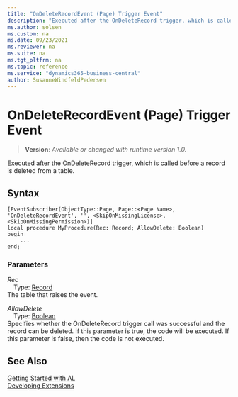 ```yaml
---
title: "OnDeleteRecordEvent (Page) Trigger Event"
description: "Executed after the OnDeleteRecord trigger, which is called before a record is deleted from a table."
ms.author: solsen
ms.custom: na
ms.date: 09/23/2021
ms.reviewer: na
ms.suite: na
ms.tgt_pltfrm: na
ms.topic: reference
ms.service: "dynamics365-business-central"
author: SusanneWindfeldPedersen
---
```

[//]: # (START>DO_NOT_EDIT)
[//]: # (IMPORTANT:Do not edit any of the content between here and the END>DO_NOT_EDIT.)
[//]: # (Any modifications should be made in the .xml files in the ModernDev repo.)

# OnDeleteRecordEvent (Page) Trigger Event
> **Version**: _Available or changed with runtime version 1.0._

Executed after the OnDeleteRecord trigger, which is called before a record is deleted from a table.


## Syntax
```AL
[EventSubscriber(ObjectType::Page, Page::<Page Name>, 'OnDeleteRecordEvent', '', <SkipOnMissingLicense>, <SkipOnMissingPermission>)]
local procedure MyProcedure(Rec: Record; AllowDelete: Boolean)
begin
    ...
end;
```

### Parameters

*Rec*  
&emsp;Type: [Record](../../../methods-auto/record/record-data-type.md)  
The table that raises the event.  

*AllowDelete*  
&emsp;Type: [Boolean](../../../methods-auto/boolean/boolean-data-type.md)  
Specifies whether the OnDeleteRecord trigger call was successful and the record can be deleted. If this parameter is true, the code will be executed. If this parameter is false, then the code is not executed.  



[//]: # (IMPORTANT: END>DO_NOT_EDIT)
## See Also  
[Getting Started with AL](../../../devenv-get-started.md)  
[Developing Extensions](../../../devenv-dev-overview.md)   
